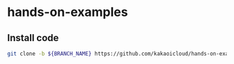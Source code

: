 # hands-on-examples



## Install code

```bash
git clone -b ${BRANCH_NAME} https://github.com/kakaoicloud/hands-on-examples.git
```
